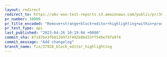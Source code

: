 ```yaml
---
layout: redirect
redirect_to: https://a8c-woo-test-reports.s3.amazonaws.com/public/pr/38000/api/index.html
pr_number: 38000
pr_title_encoded: "Remove+strange+block+editor+highlighting+within+product+block+editor"
pr_test_type: api
last_published: "2023-04-26 10:19:04 +0000"
commit_sha: 871876e3fb811b972f482b8bd33ff549e79fa974
commit_message: "Add changelog"
branch_name: fix/37928_block_editor_highlighting
---
```

